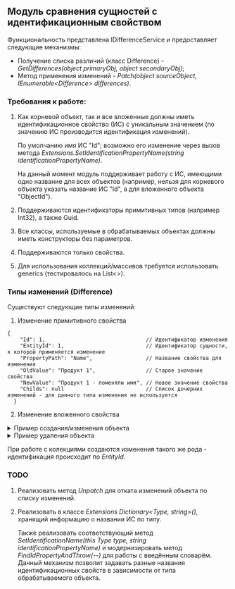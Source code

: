 ﻿## Модуль сравнения сущностей с идентификационным свойством

Функциональность представлена IDifferenceService<TId> и предоставляет следующие механизмы:
- Получение списка различий (класс Difference) - _GetDifferences(object primaryObj, object secondaryObj)_;
- Метод применения изменений - _Patch(object sourceObject, IEnumerable<Difference<TId>> differences)_.

### Требования к работе:
1) Как корневой объект, так и все вложенные должны иметь идентификационное свойство (ИС) с уникальным значением (по значению ИС производится идентификация изменений).

    По умолчанию имя ИС "Id"; возможно его изменение через вызов метода _Extensions.SetIdentificationPropertyName(string identificationPropertyName)_.

    На данный момент модуль поддерживает работу с ИС, имеющими одно название для всех объектов (например, нельзя для корневого объекта указать название ИС "Id", а для вложенного объекта "ObjectId").
2) Поддерживаются идентификаторы примитивных типов (например Int32), а также Guid.
3) Все классы, используемые в обрабатываемых объектах должны иметь конструкторы без параметров.
4) Поддерживаются только свойства.
5) Для использования коллекций/массивов требуется использовать generics (тестировалось на List<>).

### Типы изменений (Difference)
Существуют следующие типы изменений:
1) Изменение примитивного свойства
```
{
    "Id": 1,                                // Идентификатор изменения
    "EntityId": 1,                          // Идентификатор сущности, к которой применяется изменение
    "PropertyPath": "Name",                 // Название свойства для изменения
    "OldValue": "Продукт 1",                // Старое значение свойства 
    "NewValue": "Продукт 1 - поменяли имя", // Новое значение свойства
    "Childs": null                          // Список дочерних изменений - для данного типа изменения не используется
  }
```
2) Изменение вложенного свойства

<details>
  <summary>Пример создания/изменения объекта</summary>

```
{
    "Id": 1,                                // Идентификатор изменения
    "EntityId": 1,                          // Идентификатор сущности, к которой применяется изменение
    "PropertyPath": "License",              // Название свойства для изменения
    "OldValue": null,                       // Не используется 
    "NewValue": null,                       // Не используется
    "Childs": [                             // Заполняется список изменений
        {                                   
          "Id": 3,                          // Данное изменение особенное
          "EntityId": 0,                    // создаётся для заполнения свойства,
          "PropertyPath": "Id",             // которое было рано null - устанавливаем идентификатор свойства
          "OldValue": "0",                  
          "NewValue": "1",                  
          "Childs": null
        },
        {                                   // Далее идут свойства устанавливающие
          "Id": 4,                          // остальные свойства объекта
          "EntityId": 1,
          "PropertyPath": "Name",
          "OldValue": null,
          "NewValue": "Лицензия продукта 1 - обновили",
          "Childs": null
        },
        {
          "Id": 5,
          "EntityId": 1,
          "PropertyPath": "Type",
          "OldValue": null,
          "NewValue": "Ну просто лицензия продукта 1 - обновили",
          "Childs": null
        }
    ]
  }
```
</details>

<details>
  <summary>Пример удаления объекта</summary>

```
  {
    "Id": 6,
    "EntityId": 1,
    "PropertyPath": "Registration",
    "OldValue": null,
    "NewValue": null,
    "Childs": [
      {
        "Id": 7,                            // Сперва следуют обнуления всех свойств
        "EntityId": 0,                      // для сохранения историчности
        "PropertyPath": "Name",
        "OldValue": "Регистрацию удалим",
        "NewValue": null,
        "Childs": null
      },
      {
        "Id": 8,                            // Последнее изменение устанавливает Id
        "EntityId": 0,                      // объекта в значение default
        "PropertyPath": "Id",
        "OldValue": "0",
        "NewValue": "0",
        "Childs": null
      }
    ]
```
</details>

При работе с колекциями создаются изменения такого же рода - идентификация происходит по _EntityId_.

### TODO
1) Реализовать метод _Unpatch_ для отката изменений объекта по списку изменений.
2) Реализовать в классе _Extensions_ _Dictionary<Type, string>()_, хранящий информацию о названии ИС по типу.

    Также реализовать соответствующий метод _SetIdentificationName(this Type type, string identificationPropertyName)_ и модернизировать метод _FindIdPropertyAndThrow(--)_ для работы с введённым словарём.
    Данный механизм позволит задавать разные названия идентификационных свойств в зависимости от типа обрабатываемого объекта.